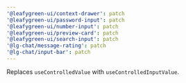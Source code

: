 ```yaml
---
'@leafygreen-ui/context-drawer': patch
'@leafygreen-ui/password-input': patch
'@leafygreen-ui/number-input': patch
'@leafygreen-ui/preview-card': patch
'@leafygreen-ui/search-input': patch
'@lg-chat/message-rating': patch
'@lg-chat/input-bar': patch
---
```


Replaces `useControlledValue` with `useControlledInputValue`.
